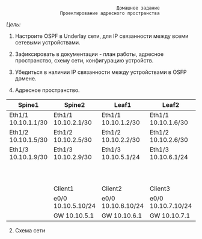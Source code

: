                                              Домашнее задание
                        Проектирование адресного пространства

*Цель:*

1. Настроите OSPF в Underlay сети, для IP связанности между всеми сетевыми устройствами.
2. Зафиксировать в документации - план работы, адресное пространство, схему сети, конфигурацию устройств.
3. Убедиться в наличии IP связанности между устройствами в OSFP домене.

1. Адресное пространство. 

|      Spine1           |     Spine2            |         Leaf1         |       Leaf2           |     Leaf3             |
|-----------------------|-----------------------|-----------------------|-----------------------|-----------------------|
| Eth1/1 10.10.1.1/30   | Eth1/1 10.10.2.1/30   | Eth1/1 10.10.1.2/30   | Eth1/1 10.10.1.6/30   | Eth1/1 10.10.1.9/30   |
| Eth1/2 10.10.1.5/30   | Eth1/2 10.10.2.5/30   | Eth1/2 10.10.2.2/30   | Eth1/2 10.10.2.6/30   | Eth1/2 10.10.2.9/30   |
| Eth1/3 10.10.1.9/30   | Eth1/3 10.10.2.9/30   | Eth1/3 10.10.5.1/24   | Eth1/3 10.10.6.1/24   | Eth1/3 10.10.7.1/24   |
|                       |                       |                       |                       | Eth1/4 10.10.8.1/24   |  
|                       |                       |                       |                       |                       |
|                       |                       |                       |                       |                       |
|                       |         Client1       |         Client2       |       Client3         |     Client4           |
|                       | e0/0 10.10.5.10/24    |  e0/0 10.10.6.10/24   | e0/0 10.10.7.10/24    |  e0/0 10.10.8.10/24   |
|                       | GW 10.10.5.1          | GW 10.10.6.1          | GW 10.10.7.1          | GW 10.10.8.1          | 

2. Схема сети

[](Scheme\eve-ng_pic2.png)




